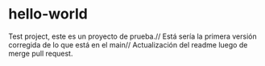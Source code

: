 # hello-world
Test project, este es un  proyecto de prueba.//
Está sería la primera versión corregida de lo que está en el main//
Actualización del readme luego de merge pull request.
